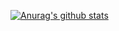 [![Anurag's github stats](https://github-readme-stats.vercel.app/api?username=shoraii&show_icons=true&theme=dark)](https://github.com/anuraghazra/github-readme-stats)
<!--
**shoraii/shoraii** is a ✨ _special_ ✨ repository because its `README.md` (this file) appears on your GitHub profile.

Here are some ideas to get you started:

- 🔭 I’m currently working on ...
- 🌱 I’m currently learning ...
- 👯 I’m looking to collaborate on ...
- 🤔 I’m looking for help with ...
- 💬 Ask me about ...
- 📫 How to reach me: ...
- 😄 Pronouns: ...
- ⚡ Fun fact: ...
-->
